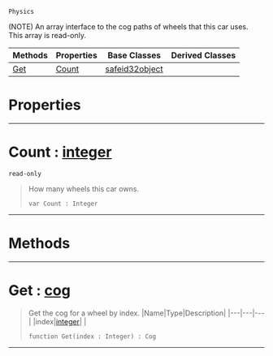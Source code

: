  `Physics`

(NOTE) An array interface to the cog paths of wheels that this car uses. This array is read-only.

|Methods|Properties|Base Classes|Derived Classes|
|---|---|---|---|
|[ Get](https://github.com/ZilchEngine/ZilchDocs/blob/master/code_reference/class_reference/carwheelarray.markdown#get-zero-engine-document)|[ Count](https://github.com/ZilchEngine/ZilchDocs/blob/master/code_reference/class_reference/carwheelarray.markdown#count-zero-engine-docume)|[safeid32object](https://github.com/ZilchEngine/ZilchDocs/blob/master/code_reference/class_reference/safeid32object.markdown)| |


 #  Properties


---  
 #  Count : [integer](https://github.com/ZilchEngine/ZilchDocs/blob/master/code_reference/nada_base_types/integer.markdown)

 `read-only`

> How many wheels this car owns.
> ``` lang=cpp, name=Nada
> var Count : Integer


---  
 #  Methods


---  
 #  Get : [cog](https://github.com/ZilchEngine/ZilchDocs/blob/master/code_reference/class_reference/cog.markdown)

> Get the cog for a wheel by index.
> |Name|Type|Description|
> |---|---|---|
> |index|[integer](https://github.com/ZilchEngine/ZilchDocs/blob/master/code_reference/nada_base_types/integer.markdown)| |
> ``` lang=cpp, name=Nada
> function Get(index : Integer) : Cog
> ``` 


---  
 

 